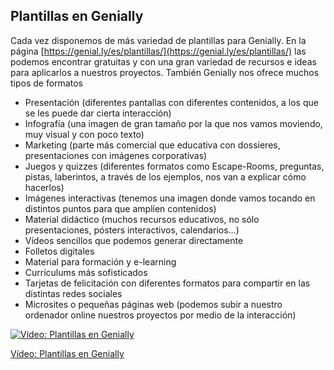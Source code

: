 ## Plantillas en Genially

Cada  vez disponemos de más  variedad de plantillas para Genially. En la página [https://genial.ly/es/plantillas/](https://genial.ly/es/plantillas/) las podemos encontrar gratuitas y con una gran variedad de recursos e ideas para aplicarlos a nuestros proyectos. 
También Genially nos ofrece muchos tipos de formatos

* Presentación (diferentes pantallas con diferentes contenidos, a los que se les puede dar cierta  interacción)
* Infografía (una imagen de gran tamaño por la que nos vamos moviendo, muy visual y con poco texto)
* Marketing (parte más comercial que educativa con dossieres, presentaciones con imágenes corporativas)
* Juegos y quizzes (diferentes formatos como Escape-Rooms, preguntas, pistas, laberintos, a través de los ejemplos, nos van a explicar cómo hacerlos)
* Imágenes interactivas (tenemos una imagen donde vamos tocando en distintos puntos para que amplíen contenidos)
* Material didáctico (muchos recursos educativos,  no sólo presentaciones, pósters interactivos, calendarios…)
* Vídeos sencillos que podemos generar directamente 
* Folletos digitales
* Material para formación y e-learning
* Currículums más sofisticados 
* Tarjetas de felicitación con diferentes formatos para compartir en las distintas redes sociales 
* Microsites o pequeñas páginas web (podemos subir a nuestro ordenador online nuestros proyectos por medio de la interacción)

[![Vídeo: Plantillas en Genially](https://img.youtube.com/vi/I9VrT55Ljd0/0.jpg)](https://youtu.be/I9VrT55Ljd0)

[Vídeo: Plantillas en Genially](https://drive.google.com/file/d/1DsU_HjaplFFLc3th-lAW0OiPfWzaNTF2/view?usp=drivesdk)
